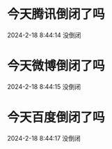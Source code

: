 # 今天腾讯倒闭了吗

2024-2-18 8:44:14 没倒闭

# 今天微博倒闭了吗

2024-2-18 8:44:15 没倒闭

# 今天百度倒闭了吗

2024-2-18 8:44:17 没倒闭

